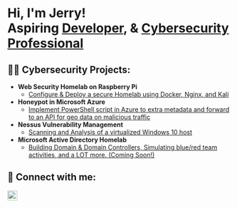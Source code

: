 <h1>Hi, I'm Jerry! <br/>Aspiring <a href="https://github.com/JerryB0mb">Developer</a>, & <a href="https://jeremiahbray.com/">Cybersecurity Professional</a>

<h2>👨‍💻 Cybersecurity Projects:</h2>

- <b>Web Security Homelab on Raspberry Pi</b>
  - [Configure & Deploy a secure Homelab using Docker, Nginx, and Kali](https://jeremiahbray.com/?project=web-security-homelab)
- <b>Honeypot in Microsoft Azure</b>
  - [Implement PowerShell script in Azure to extra metadata and forward to an API for geo data on malicious traffic](https://jeremiahbray.com/?project=honeypot-using-azure-soc)
- <b>Nessus Vulnerability Management</b>
  - [Scanning and Analysis of a virtualized Windows 10 host](https://github.com/JerryB0mb/Nessus)
- <b>Microsoft Active Directory Homelab</b>
  - [Building Domain & Domain Controllers, Simulating blue/red team activities, and a LOT more. (Coming Soon!)](https://github.com/JerryB0mb)

<h2> 🤳 Connect with me:</h2>

<!--[<img align="left" alt="JoshMadakor | YouTube" width="22px" src="https://cdn.jsdelivr.net/npm/simple-icons@v3/icons/youtube.svg" />][youtube]
[<img align="left" alt="JoshMadakor | Twitter" width="22px" src="https://cdn.jsdelivr.net/npm/simple-icons@v3/icons/twitter.svg" />][twitter] -->
[<img align="left" alt="JoshMadakor | LinkedIn" width="22px" src="https://cdn.jsdelivr.net/npm/simple-icons@v3/icons/linkedin.svg" />][linkedin]
<!--[<img align="left" alt="JoshMadakor | Instagram" width="22px" src="https://cdn.jsdelivr.net/npm/simple-icons@v3/icons/instagram.svg" />][instagram] 

[twitter]: https://twitter.com/joshmadakor
[youtube]: https://www.youtube.com/c/joshmadakor
[instagram]: https://www.instagram.com/joshmadakor/ -->
[linkedin]: https://www.linkedin.com/in/jeremiah-bray-241052188/
<!--
**joshmadakor1/joshmadakor1** is a ✨ _special_ ✨ repository because its `README.md` (this file) appears on your GitHub profile.

Here are some ideas to get you started:

- 🔭 I’m currently working on ...
- 🌱 I’m currently learning ...
- 👯 I’m looking to collaborate on ...
- 🤔 I’m looking for help with ...
- 💬 Ask me about ...
- 📫 How to reach me: ...
- 😄 Pronouns: ...
- ⚡ Fun fact: ...
-->
